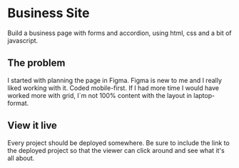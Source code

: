 # Business Site

Build a business page with forms and accordion, using html, css and a bit of javascript.

## The problem

I started with planning the page in Figma. Figma is new to me and I really liked working with it.
Coded mobile-first. If I had more time I would have worked more with grid, I´m not 100% content with the layout 
in laptop-format.

## View it live
Every project should be deployed somewhere. Be sure to include the link to the deployed project so that the viewer can click around and see what it's all about.
